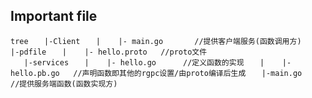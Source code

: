 ## Important file

`tree`
`   |-Client`
`   |    |- main.go       //提供客户端服务(函数调用方)`
`   |-pdfile`
`   |    |- hello.proto   //proto文件`  
`   |-services`
`   |    |- hello.go      //定义函数的实现`
`   |    |- hello.pb.go   //声明函数即其他的rgpc设置/由proto编译后生成`
`   |-main.go             //提供服务端函数(函数实现方)`
